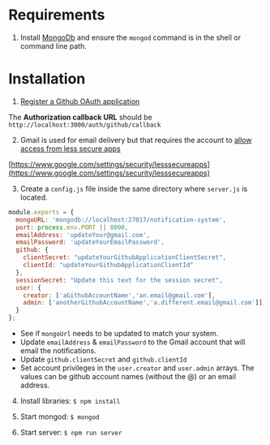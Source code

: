 # Requirements

1) Install [MongoDb](https://www.mongodb.com/download-center?jmp=nav) and ensure the `mongod` command is in the shell or command line path.

# Installation

1) [Register a Github OAuth application](https://github.com/settings/applications/new)

The **Authorization callback URL** should be `http://localhost:3000/auth/github/callback`

2) Gmail is used for email delivery but that requires the account to [allow access from less secure apps](https://support.google.com/accounts/answer/6010255)

[https://www.google.com/settings/security/lesssecureapps](https://www.google.com/settings/security/lesssecureapps)

3) Create a `config.js` file inside the same directory where `server.js` is located.

```javascript
module.exports = {
  mongoURL: 'mongodb://localhost:27017/notification-system',
  port: process.env.PORT || 8000,
  emailAddress: 'updateYour@gmail.com',
  emailPassword: 'updateYourEmailPassword',
  github: {
    clientSecret: "updateYourGithubApplicationClientSecret",
    clientId: "updateYourGithubApplicationClientId"
  },
  sessionSecret: "Update this text for the session secret",
  user: {
    creator: ['aGithubAccountName','an.email@gmail.com'],
    admin: ['anotherGithubAccountName','a.different.email@gmail.com']]
  }
};
```

- See if `mongoUrl` needs to be updated to match your system.
- Update `emailAddress` & `emailPassword` to the Gmail account that will email the notifications.
- Update `github.clientSecret` and `github.clientId`
- Set account privileges in the `user.creator` and `user.admin` arrays. The values can be github account names (without the @) or an email address.

4) Install libraries: `$ npm install`

5) Start mongod: `$ mongod`

6) Start server: `$ npm run server`
